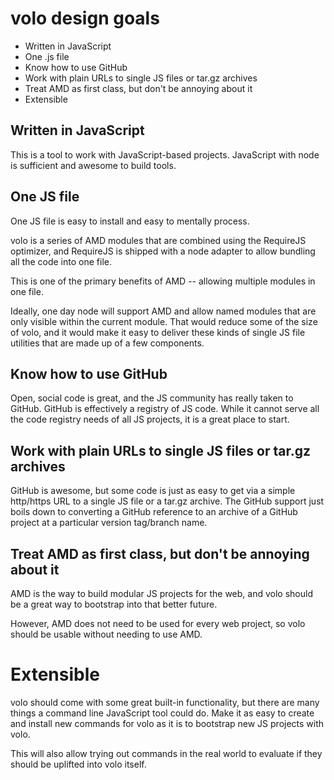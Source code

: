 # volo design goals

* Written in JavaScript
* One .js file
* Know how to use GitHub
* Work with plain URLs to single JS files or tar.gz archives
* Treat AMD as first class, but don't be annoying about it
* Extensible

## Written in JavaScript

This is a tool to work with JavaScript-based projects. JavaScript with node is
sufficient and awesome to build tools.

## One JS file

One JS file is easy to install and easy to mentally process.

volo is a series of AMD modules that are combined using the RequireJS optimizer,
and RequireJS is shipped with a node adapter to allow bundling all the code
into one file.

This is one of the primary benefits of AMD -- allowing multiple modules in one
file.

Ideally, one day node will support AMD and allow named modules that are only
visible within the current module. That would reduce some of the size of volo,
and it would make it easy to deliver these kinds of single JS file utilities
that are made up of a few components.

## Know how to use GitHub

Open, social code is great, and the JS community has really taken to GitHub.
GitHub is effectively a registry of JS code. While it cannot serve all the
code registry needs of all JS projects, it is a great place to start.

## Work with plain URLs to single JS files or tar.gz archives

GitHub is awesome, but some code is just as easy to get via a
simple http/https URL to a single JS file or a tar.gz archive. The GitHub
support just boils down to converting a GitHub reference to an archive of
a GitHub project at a particular version tag/branch name.

## Treat AMD as first class, but don't be annoying about it

AMD is the way to build modular JS projects for the web, and volo should be a
great way to bootstrap into that better future.

However, AMD does not need to be used for every web project, so volo should be
usable without needing to use AMD.

# Extensible

volo should come with some great built-in functionality,
but there are many things a command line JavaScript tool could do. Make it as
easy to create and install new commands for volo as it is to bootstrap new
JS projects with volo.

This will also allow trying out commands in the real world to evaluate if they
should be uplifted into volo itself.

